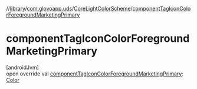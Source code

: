 //[library](../../../index.md)/[com.glovoapp.uds](../index.md)/[CoreLightColorScheme](index.md)/[componentTagIconColorForegroundMarketingPrimary](component-tag-icon-color-foreground-marketing-primary.md)

# componentTagIconColorForegroundMarketingPrimary

[androidJvm]\
open override val [componentTagIconColorForegroundMarketingPrimary](component-tag-icon-color-foreground-marketing-primary.md): [Color](https://developer.android.com/reference/kotlin/androidx/compose/ui/graphics/Color.html)
